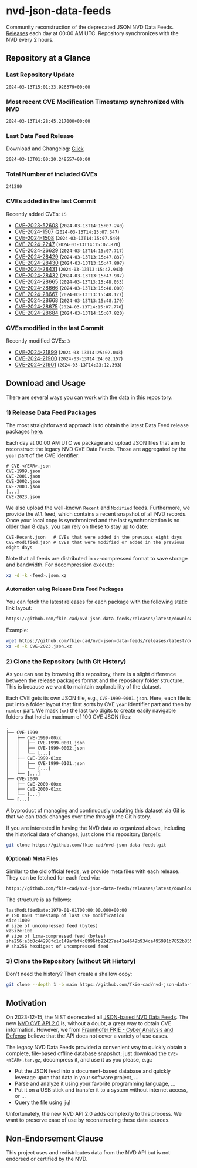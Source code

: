 # nvd-json-data-feeds

Community reconstruction of the deprecated JSON NVD Data Feeds. 
[Releases](https://github.com/fkie-cad/nvd-json-data-feeds/releases/latest) each day at 00:00 AM UTC.
Repository synchronizes with the NVD every 2 hours.

## Repository at a Glance

### Last Repository Update

```plain
2024-03-13T15:01:33.926379+00:00
```

### Most recent CVE Modification Timestamp synchronized with NVD

```plain
2024-03-13T14:28:45.217000+00:00
```

### Last Data Feed Release

Download and Changelog: [Click](https://github.com/fkie-cad/nvd-json-data-feeds/releases/latest)

```plain
2024-03-13T01:00:20.248557+00:00
```

### Total Number of included CVEs

```plain
241280
```

### CVEs added in the last Commit

Recently added CVEs: `15`

* [CVE-2023-52608](CVE-2023/CVE-2023-526xx/CVE-2023-52608.json) (`2024-03-13T14:15:07.240`)
* [CVE-2024-1507](CVE-2024/CVE-2024-15xx/CVE-2024-1507.json) (`2024-03-13T14:15:07.347`)
* [CVE-2024-1508](CVE-2024/CVE-2024-15xx/CVE-2024-1508.json) (`2024-03-13T14:15:07.540`)
* [CVE-2024-2247](CVE-2024/CVE-2024-22xx/CVE-2024-2247.json) (`2024-03-13T14:15:07.870`)
* [CVE-2024-26629](CVE-2024/CVE-2024-266xx/CVE-2024-26629.json) (`2024-03-13T14:15:07.717`)
* [CVE-2024-28429](CVE-2024/CVE-2024-284xx/CVE-2024-28429.json) (`2024-03-13T13:15:47.837`)
* [CVE-2024-28430](CVE-2024/CVE-2024-284xx/CVE-2024-28430.json) (`2024-03-13T13:15:47.897`)
* [CVE-2024-28431](CVE-2024/CVE-2024-284xx/CVE-2024-28431.json) (`2024-03-13T13:15:47.943`)
* [CVE-2024-28432](CVE-2024/CVE-2024-284xx/CVE-2024-28432.json) (`2024-03-13T13:15:47.987`)
* [CVE-2024-28665](CVE-2024/CVE-2024-286xx/CVE-2024-28665.json) (`2024-03-13T13:15:48.033`)
* [CVE-2024-28666](CVE-2024/CVE-2024-286xx/CVE-2024-28666.json) (`2024-03-13T13:15:48.080`)
* [CVE-2024-28667](CVE-2024/CVE-2024-286xx/CVE-2024-28667.json) (`2024-03-13T13:15:48.127`)
* [CVE-2024-28668](CVE-2024/CVE-2024-286xx/CVE-2024-28668.json) (`2024-03-13T13:15:48.170`)
* [CVE-2024-28675](CVE-2024/CVE-2024-286xx/CVE-2024-28675.json) (`2024-03-13T14:15:07.770`)
* [CVE-2024-28684](CVE-2024/CVE-2024-286xx/CVE-2024-28684.json) (`2024-03-13T14:15:07.820`)


### CVEs modified in the last Commit

Recently modified CVEs: `3`

* [CVE-2024-21899](CVE-2024/CVE-2024-218xx/CVE-2024-21899.json) (`2024-03-13T14:25:02.043`)
* [CVE-2024-21900](CVE-2024/CVE-2024-219xx/CVE-2024-21900.json) (`2024-03-13T14:24:02.157`)
* [CVE-2024-21901](CVE-2024/CVE-2024-219xx/CVE-2024-21901.json) (`2024-03-13T14:23:12.393`)


## Download and Usage

There are several ways you can work with the data in this repository:

### 1) Release Data Feed Packages

The most straightforward approach is to obtain the latest Data Feed release packages [here](https://github.com/fkie-cad/nvd-json-data-feeds/releases/latest).

Each day at 00:00 AM UTC we package and upload JSON files that aim to reconstruct the legacy NVD CVE Data Feeds.
Those are aggregated by the `year` part of the CVE identifier:

```
# CVE-<YEAR>.json
CVE-1999.json
CVE-2001.json
CVE-2002.json
CVE-2003.json
[...]
CVE-2023.json
```

We also upload the well-known `Recent` and `Modified` feeds.
Furthermore, we provide the `All` feed, which contains a recent snapshot of all NVD records.
Once your local copy is synchronized and the last synchronization is no older than 8 days, you can rely on these to stay up to date:

```plain
CVE-Recent.json   # CVEs that were added in the previous eight days
CVE-Modified.json # CVEs that were modified or added in the previous eight days
```

Note that all feeds are distributed in `xz`-compressed format to save storage and bandwidth.
For decompression execute:

```sh
xz -d -k <feed>.json.xz
```


#### Automation using Release Data Feed Packages

You can fetch the latest releases for each package with the following static link layout:

```sh
https://github.com/fkie-cad/nvd-json-data-feeds/releases/latest/download/CVE-<YEAR>.json.xz
```

Example:

```sh
wget https://github.com/fkie-cad/nvd-json-data-feeds/releases/latest/download/CVE-2023.json.xz
xz -d -k CVE-2023.json.xz
```



### 2) Clone the Repository (with Git History)

As you can see by browsing this repository, there is a slight difference between the release packages format and the repository folder structure.
This is because we want to maintain explorability of the dataset.

Each CVE gets its own JSON file, e.g., `CVE-1999-0001.json`.
Here, each file is put into a folder layout that first sorts by CVE `year` identifier part and then by `number` part.
We mask (`xx`) the last two digits to create easily navigable folders that hold a maximum of 100 CVE JSON files:

```plain
.
├── CVE-1999
│   ├── CVE-1999-00xx
│   │   ├── CVE-1999-0001.json
│   │   ├── CVE-1999-0002.json
│   │   └── [...]
│   ├── CVE-1999-01xx
│   │   ├── CVE-1999-0101.json
│   │   └── [...]
│   └── [...]
├── CVE-2000
│   ├── CVE-2000-00xx
│   ├── CVE-2000-01xx
│   └── [...]
└── [...]
```

A byproduct of managing and continuously updating this dataset via Git is that we can track changes over time through the Git history.

If you are interested in having the NVD data as organized above, including the historical data of changes, just clone this repository (large!):

```sh
git clone https://github.com/fkie-cad/nvd-json-data-feeds.git
```

#### (Optional) Meta Files

Similar to the old official feeds, we provide meta files with each release. They can be fetched for each feed via:

```sh
https://github.com/fkie-cad/nvd-json-data-feeds/releases/latest/download/CVE-<YEAR>.meta
```

The structure is as follows:

```plain
lastModifiedDate:1970-01-01T00:00:00.000+00:00                          # ISO 8601 timestamp of last CVE modification
size:1000                                                               # size of uncompressed feed (bytes)
xzSize:100                                                              # size of lzma-compressed feed (bytes)
sha256:e3b0c44298fc1c149afbf4c8996fb92427ae41e4649b934ca495991b7852b855 # sha256 hexdigest of uncompressed feed
```


### 3) Clone the Repository (without Git History)

Don't need the history? Then create a shallow copy:

```sh
git clone --depth 1 -b main https://github.com/fkie-cad/nvd-json-data-feeds.git
```

## Motivation

On 2023-12-15, the NIST deprecated all [JSON-based NVD Data Feeds](https://nvd.nist.gov/vuln/data-feeds#divRetirementBanner-1).
The new [NVD CVE API 2.0](https://nvd.nist.gov/developers/vulnerabilities) is, without a doubt, a great way to obtain CVE information.
However, we from [Fraunhofer FKIE - Cyber Analysis and Defense](https://www.fkie.fraunhofer.de/en/departments/cad.html) believe that the API does not cover a variety of use cases.

The legacy NVD Data Feeds provided a convenient way to quickly obtain a complete, file-based offline database snapshot; just download the `CVE-<YEAR>.tar.gz`, decompress it, and use it as you please, e.g.:

* Put the JSON feed into a document-based database and quickly leverage upon that data in your software project, ...
* Parse and analyze it using your favorite programming language, ...
* Put it on a USB stick and transfer it to a system without internet access, or ...
* Query the file using `jq`!

Unfortunately, the new NVD API 2.0 adds complexity to this process.
We want to preserve ease of use by reconstructing these data sources.

## Non-Endorsement Clause

This project uses and redistributes data from the NVD API but is not endorsed or certified by the NVD.